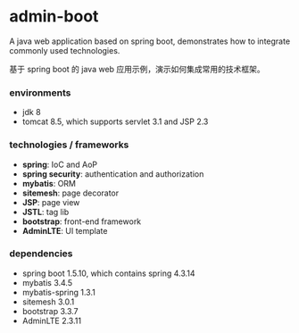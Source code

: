 # admin-boot
A java web application based on spring boot,
demonstrates how to integrate commonly used technologies.

基于 spring boot 的 java web 应用示例，演示如何集成常用的技术框架。

### environments
+ jdk 8
+ tomcat 8.5, which supports servlet 3.1 and JSP 2.3

### technologies / frameworks
+ **spring**: IoC and AoP
+ **spring security**: authentication and authorization
+ **mybatis**: ORM
+ **sitemesh**: page decorator
+ **JSP**: page view
+ **JSTL**: tag lib
+ **bootstrap**: front-end framework
+ **AdminLTE**: UI template

### dependencies
+ spring boot 1.5.10, which contains spring 4.3.14
+ mybatis 3.4.5
+ mybatis-spring 1.3.1
+ sitemesh 3.0.1
+ bootstrap 3.3.7
+ AdminLTE 2.3.11

